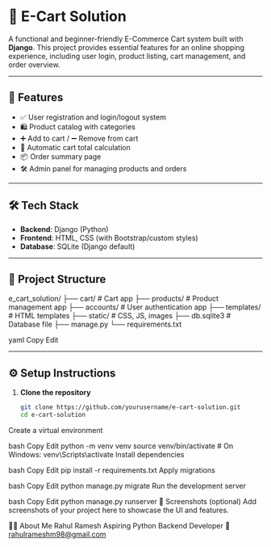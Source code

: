 # 🛒 E-Cart Solution

A functional and beginner-friendly E-Commerce Cart system built with **Django**. This project provides essential features for an online shopping experience, including user login, product listing, cart management, and order overview.

---

## 🚀 Features

- ✅ User registration and login/logout system  
- 🛍️ Product catalog with categories  
- ➕ Add to cart / ➖ Remove from cart  
- 🧮 Automatic cart total calculation  
- 📦 Order summary page  
- 🛠️ Admin panel for managing products and orders  

---

## 🛠️ Tech Stack

- **Backend**: Django (Python)  
- **Frontend**: HTML, CSS (with Bootstrap/custom styles)  
- **Database**: SQLite (Django default)

---

## 📁 Project Structure

e_cart_solution/
├── cart/ # Cart app
├── products/ # Product management app
├── accounts/ # User authentication app
├── templates/ # HTML templates
├── static/ # CSS, JS, images
├── db.sqlite3 # Database file
├── manage.py
└── requirements.txt

yaml
Copy
Edit

---

## ⚙️ Setup Instructions

1. **Clone the repository**
   ```bash
   git clone https://github.com/yourusername/e-cart-solution.git
   cd e-cart-solution
Create a virtual environment

bash
Copy
Edit
python -m venv venv
source venv/bin/activate      # On Windows: venv\Scripts\activate
Install dependencies

bash
Copy
Edit
pip install -r requirements.txt
Apply migrations

bash
Copy
Edit
python manage.py migrate
Run the development server

bash
Copy
Edit
python manage.py runserver
📸 Screenshots (optional)
Add screenshots of your project here to showcase the UI and features.

🙋‍♂️ About Me
Rahul Ramesh
Aspiring Python Backend Developer
📧 rahulrameshm98@gmail.com

